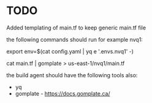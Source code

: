 # TODO

Added templating of main.tf to keep generic main.tf file

the following commands should run
for example nvq1:

export env=$(cat config.yaml | yq e '.envs.nvq1' -)

cat main.tf | gomplate > us-east-1/nvq1/main.tf

the build agent should have the following tools also:

- yq
- gomplate - https://docs.gomplate.ca/